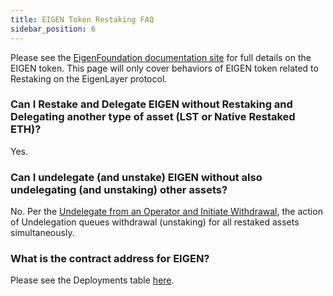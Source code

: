 ```yaml
---
title: EIGEN Token Restaking FAQ
sidebar_position: 6
---
```



Please see the [EigenFoundation documentation site](https://docs.eigenfoundation.org/) for full details on the EIGEN token. This page will only cover behaviors of EIGEN token related to Restaking on the EigenLayer protocol.

### Can I Restake and Delegate EIGEN without Restaking and Delegating another type of asset (LST or Native Restaked ETH)?

Yes.

### Can I undelegate (and unstake) EIGEN without also undelegating (and unstaking) other assets?

No. Per the [Undelegate from an Operator and Initiate Withdrawal](../0-restaking-user-guide/restaker-delegation/undelegate-from-an-operator-and-initiate-withdrawal.md), the action of Undelegation queues withdrawal (unstaking) for all restaked assets simultaneously.

### What is the contract address for EIGEN?

Please see the Deployments table [here](https://github.com/Layr-Labs/eigenlayer-contracts/?tab=readme-ov-file#strategies---eigen).



